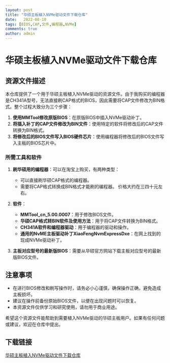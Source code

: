 ```yaml
---
layout: post
title: "华硕主板植入NVMe驱动文件下载仓库"
date:   2022-08-10
tags: [BIOS,CAP,文件,编程器,NVMe]
comments: true
author: admin
---
```

# 华硕主板植入NVMe驱动文件下载仓库

## 资源文件描述

本仓库提供了一个用于华硕主板植入NVMe驱动的资源文件。由于我购买的编程器是CH341A型号，无法直接刷CAP格式的BIOS，因此需要将CAP文件修改为BIN格式。整个过程大致分为三个步骤：

1. **使用MMTool修改原版BIOS**：在原版BIOS中插入NVMe驱动补丁。
2. **将插入补丁的CAP文件修改为BIN文件**：使用特定的软件将修改后的CAP文件转换为BIN格式。
3. **将修改后的BIOS文件写入BIOS硬件芯片**：使用编程器将修改后的BIOS文件写入主板的BIOS芯片中。

### 所需工具和软件

1. **刷华硕用的编程器**：可以在淘宝上购买，有两种类型：
   - 可以直接刷华硕CAP格式的编程器。
   - 需要将CAP格式转换成BIN格式才能刷的编程器。
   价格大约在三四十元左右。

2. **软件**：
   - **MMTool_cn_5.00.0007**：用于修改BIOS文件。
   - **华硕CAP格式转BIN软件及使用方法**：用于将CAP文件转换为BIN格式。
   - **CH341A软件和编程器驱动**：用于编程器的驱动和操作。
   - **通用的NvME主板驱动补丁XiaoFengNvmExpressDxe**：在网上找到的现成NVMe驱动补丁。

3. **主板对应型号的最新版BIOS**：需要从华硕官方网站下载主板对应型号的最新版BIOS文件。

## 注意事项

- 在进行BIOS修改和刷写操作时，请务必小心谨慎，确保操作正确，避免造成主板损坏。
- 建议在操作前备份原始BIOS文件，以便在出现问题时可以恢复。
- 本资源文件仅供学习和研究使用，请勿用于商业用途。

希望这个资源文件能帮助到需要植入NVMe驱动的华硕主板用户。如果有任何问题或建议，欢迎在仓库中提出。

## 下载链接

[华硕主板植入NVMe驱动文件下载仓库](https://pan.quark.cn/s/a5e702d72ab5)